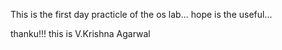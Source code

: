 This is the first day practicle of the os lab...
hope is the useful...

thanku!!! this is V.Krishna Agarwal
